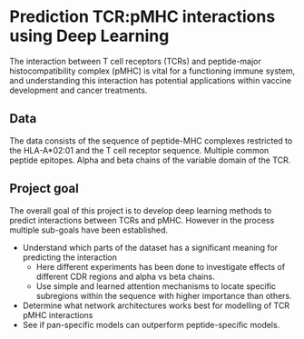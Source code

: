 # Prediction TCR:pMHC interactions using Deep Learning

The interaction between T cell receptors (TCRs) and peptide-major histocompatibility complex (pMHC) is vital for a functioning immune system, and understanding this interaction has potential applications within vaccine development and cancer treatments.

## Data
The data consists of the sequence of peptide-MHC complexes restricted to the HLA-A*02:01 and the T cell receptor sequence. Multiple common peptide epitopes. Alpha and beta chains of the variable domain of the TCR.

## Project goal
The overall goal of this project is to develop deep learning methods to predict interactions between TCRs and pMHC.
However in the process multiple sub-goals have been established.

* Understand which parts of the dataset has a significant meaning for predicting the interaction
  * Here different experiments has been done to investigate effects of different CDR regions and alpha vs beta chains.
  * Use simple and learned attention mechanisms to locate specific subregions within the sequence with higher importance than others.
* Determine what network architectures works best for modelling of TCR pMHC interactions
* See if pan-specific models can outperform peptide-specific models.

